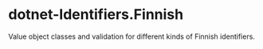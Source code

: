 # dotnet-Identifiers.Finnish
Value object classes and validation for different kinds of Finnish identifiers.

